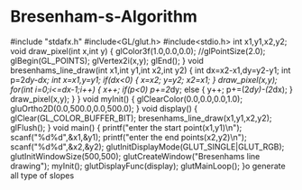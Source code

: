 # Bresenham-s-Algorithm
#include "stdafx.h"
#include<GL/glut.h>
#include<stdio.h>
int x1,y1,x2,y2;
void draw_pixel(int x,int y)
{
	glColor3f(1.0,0.0,0.0);
	//glPointSize(2.0);
	glBegin(GL_POINTS);
	glVertex2i(x,y);
	glEnd();
}
void bresenhams_line_draw(int x1,int y1,int x2,int y2)
{
	int dx=x2-x1,dy=y2-y1;
	int p=2*dy-dx;
	int x=x1,y=y1;
	if(dx<0)
	{
		x=x2;
		y=y2;
		x2=x1;
	}
	draw_pixel(x,y);
		for(int i=0;i<=dx-1;i++)
		{
			x++;
			if(p<0)
				p+=2*dy;
			else
			{
				y++;
				p+=(2*dy)-(2*dx);
			}
			draw_pixel(x,y);
		}
}
void myInit()
{
	glClearColor(0.0,0.0,0.0,1.0);
	gluOrtho2D(0.0,500.0,0.0,500.0);
}
void display()
{
	glClear(GL_COLOR_BUFFER_BIT);
	bresenhams_line_draw(x1,y1,x2,y2);
		glFlush();
}
void main()
{
	printf("enter the start point(x1,y1)\n");
	scanf("%d%d",&x1,&y1);
    printf("enter the end points(x2,y2)\n");
	scanf("%d%d",&x2,&y2);
	glutInitDisplayMode(GLUT_SINGLE|GLUT_RGB);
	glutInitWindowSize(500,500);
	glutCreateWindow("Bresenhams line drawing");
	myInit();
	glutDisplayFunc(display);
	glutMainLoop();
}o generate all type of slopes
